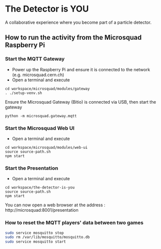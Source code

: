 # The Detector is YOU

A collaborative experience where you become part of a particle detector.

## How to run the activity from the Microsquad Raspberry Pi

### Start the MQTT Gateway

* Power up the Raspberry Pi and ensure it is connected to the network (e.g. microsquad.cern.ch)
* Open a terminal and execute

```
cd workspace/microsquad/modules/gateway
. ./setup-venv.sh
```
Ensure the Microsquad Gateway (Bitio) is connected via USB, then start the gateway

```
python -m microsquad.gateway.mqtt
```


### Start the Microsquad Web UI

* Open a terminal and execute

```
cd workspace/microsquad/modules/web-ui
source source-path.sh
npm start
```

### Start the Presentation

* Open a terminal and execute

```
cd workspace/the-detector-is-you
source source-path.sh
npm start
```

You can now open a web browser at the address :
http://microsquad:8001/presentation


### How to reset the MQTT players' data between two games

```bash
sudo service mosquitto stop
sudo rm /var/lib/mosquitto/mosquitto.db
sudo service mosquitto start
```